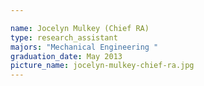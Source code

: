 ```yaml
---

name: Jocelyn Mulkey (Chief RA)
type: research_assistant
majors: "Mechanical Engineering "
graduation_date: May 2013
picture_name: jocelyn-mulkey-chief-ra.jpg
---
```

    
    
